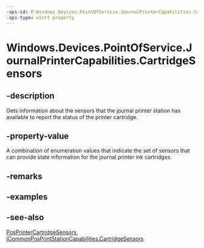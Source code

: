 ```yaml
---
-api-id: P:Windows.Devices.PointOfService.JournalPrinterCapabilities.CartridgeSensors
-api-type: winrt property
---
```


<!-- Property syntax
public Windows.Devices.PointOfService.PosPrinterCartridgeSensors CartridgeSensors { get; }
-->

# Windows.Devices.PointOfService.JournalPrinterCapabilities.CartridgeSensors

## -description
Gets information about the sensors that the journal printer station has available to report the status of the printer cartridge.

## -property-value
A combination of enumeration values that indicate the set of sensors that can provide state information for the journal printer ink cartridges.

## -remarks

## -examples

## -see-also
[PosPrinterCartridgeSensors](posprintercartridgesensors.md), [ICommonPosPrintStationCapabilities.CartridgeSensors](icommonposprintstationcapabilities_cartridgesensors.md)